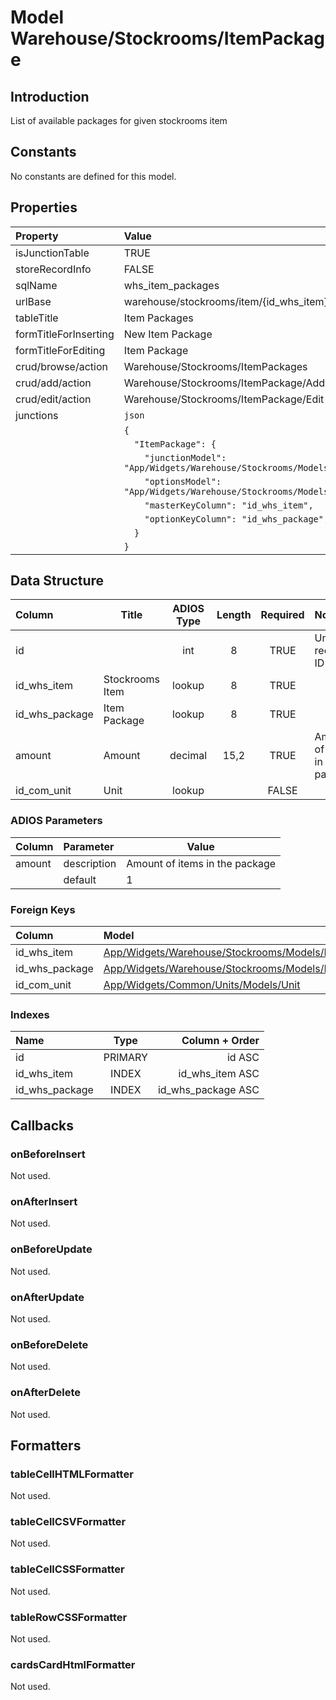 # Model Warehouse/Stockrooms/ItemPackage

## Introduction

List of available packages for given stockrooms item

## Constants

No constants are defined for this model.

## Properties

| Property              | Value                                                                         |
| :-------------------- | :---------------------------------------------------------------------------- |
| isJunctionTable       | TRUE                                                                          |
| storeRecordInfo       | FALSE                                                                         |
| sqlName               | whs_item_packages                                                             |
| urlBase               | warehouse/stockrooms/item/{id_whs_item}/packages                              |
| tableTitle            | Item Packages                                                                 |
| formTitleForInserting | New Item Package                                                              |
| formTitleForEditing   | Item Package                                                                  |
| crud/browse/action    | Warehouse/Stockrooms/ItemPackages                                             |
| crud/add/action       | Warehouse/Stockrooms/ItemPackage/Add                                          |
| crud/edit/action      | Warehouse/Stockrooms/ItemPackage/Edit                                         |
| junctions             | `json`                                                                        |
|                       | `{`                                                                           |
|                       | `  "ItemPackage": {`                                                          |
|                       | `    "junctionModel": "App/Widgets/Warehouse/Stockrooms/Models/ItemPackage",` |
|                       | `    "optionsModel": "App/Widgets/Warehouse/Stockrooms/Models/Package",`      |
|                       | `    "masterKeyColumn": "id_whs_item",`                                       |
|                       | `    "optionKeyColumn": "id_whs_package",`                                                |
|                       | `  }`                                                                         |
|                       | `}`                                                                           |

## Data Structure

| Column         | Title           | ADIOS Type | Length | Required | Notes                          |
| :------------- | --------------- | :--------: | :----: | :------: | :----------------------------- |
| id             |                 |    int     |   8    |   TRUE   | Unique record ID               |
| id_whs_item    | Stockrooms Item |   lookup   |   8    |   TRUE   |                                |
| id_whs_package | Item Package    |   lookup   |   8    |   TRUE   |                                |
| amount         | Amount          |  decimal   |  15,2  |   TRUE   | Amount of units in the package |
| id_com_unit    | Unit            |   lookup   |        |  FALSE   |                                |

### ADIOS Parameters

| Column | Parameter   | Value                          |
| :----- | :---------- | ------------------------------ |
| amount | description | Amount of items in the package |
|        | default     | 1                              |

### Foreign Keys

| Column         | Model                                                                        | Relation | OnUpdate | OnDelete |
| :------------- | :--------------------------------------------------------------------------- | :------: | -------- | -------- |
| id_whs_item    | [App/Widgets/Warehouse/Stockrooms/Models/Item](./Item.md)                    |   1:N    | Cascade  | Restrict |
| id_whs_package | [App/Widgets/Warehouse/Stockrooms/Models/Package](./Package.md)              |   1:N    | Cascade  | Restrict |
| id_com_unit    | [App/Widgets/Common/Units/Models/Unit](../../../Common/Units/Models/Unit.md) |   1:N    | Cascade  | Restrict |

### Indexes

| Name           |  Type   |     Column + Order |
| :------------- | :-----: | -----------------: |
| id             | PRIMARY |             id ASC |
| id_whs_item    |  INDEX  |    id_whs_item ASC |
| id_whs_package |  INDEX  | id_whs_package ASC |

## Callbacks

### onBeforeInsert

Not used.

### onAfterInsert

Not used.

### onBeforeUpdate

Not used.

### onAfterUpdate

Not used.

### onBeforeDelete

Not used.

### onAfterDelete

Not used.

## Formatters

### tableCellHTMLFormatter

Not used.

### tableCellCSVFormatter

Not used.

### tableCellCSSFormatter

Not used.

### tableRowCSSFormatter

Not used.

### cardsCardHtmlFormatter

Not used.
